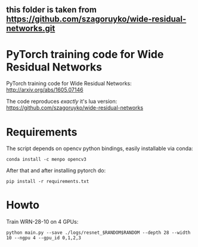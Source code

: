 ## this folder is taken from https://github.com/szagoruyko/wide-residual-networks.git

PyTorch training code for Wide Residual Networks
==========

PyTorch training code for Wide Residual Networks:
http://arxiv.org/abs/1605.07146

The code reproduces *exactly* it's lua version:
https://github.com/szagoruyko/wide-residual-networks


# Requirements

The script depends on opencv python bindings, easily installable via conda:

```
conda install -c menpo opencv3
```

After that and after installing pytorch do:

```
pip install -r requirements.txt
```


# Howto

Train WRN-28-10 on 4 GPUs:

```
python main.py --save ./logs/resnet_$RANDOM$RANDOM --depth 28 --width 10 --ngpu 4 --gpu_id 0,1,2,3
```
